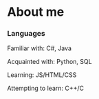 # About me
### Languages
Familiar with: C#, Java

Acquainted with: Python, SQL

Learning: JS/HTML/CSS

Attempting to learn: C++/C
